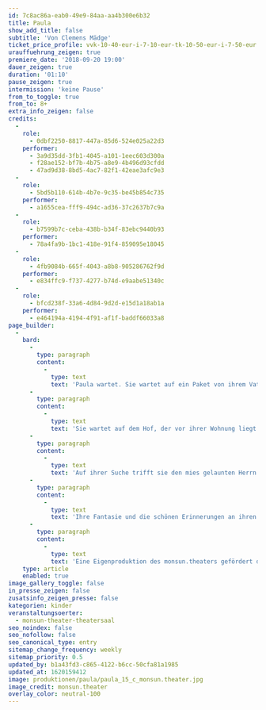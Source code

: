 ```yaml
---
id: 7c8ac86a-eab0-49e9-84aa-aa4b300e6b32
title: Paula
show_add_title: false
subtitle: 'Von Clemens Mädge'
ticket_price_profile: vvk-10-40-eur-i-7-10-eur-tk-10-50-eur-i-7-50-eur
urauffuehrung_zeigen: true
premiere_date: '2018-09-20 19:00'
dauer_zeigen: true
duration: '01:10'
pause_zeigen: true
intermission: 'keine Pause'
from_to_toggle: true
from_to: 8+
extra_info_zeigen: false
credits:
  -
    role:
      - 0dbf2250-8817-447a-85d6-524e025a22d3
    performer:
      - 3a9d35dd-3fb1-4045-a101-1eec603d300a
      - f28ae152-bf7b-4b75-a8e9-4b496d93cfdd
      - 47ad9d38-8bd5-4ac7-82f1-42eae3afc9e3
  -
    role:
      - 5bd5b110-614b-4b7e-9c35-be45b854c735
    performer:
      - a1655cea-fff9-494c-ad36-37c2637b7c9a
  -
    role:
      - b7599b7c-ceba-438b-b34f-83ebc9440b93
    performer:
      - 78a4fa9b-1bc1-418e-91f4-859095e18045
  -
    role:
      - 4fb9084b-665f-4043-a8b8-905286762f9d
    performer:
      - e834ffc9-f737-4277-b74d-e9aabe51340c
  -
    role:
      - bfcd238f-33a6-4d84-9d2d-e15d1a18ab1a
    performer:
      - e464194a-4194-4f91-af1f-baddf66033a8
page_builder:
  -
    bard:
      -
        type: paragraph
        content:
          -
            type: text
            text: 'Paula wartet. Sie wartet auf ein Paket von ihrem Vater. '
      -
        type: paragraph
        content:
          -
            type: text
            text: 'Sie wartet auf dem Hof, der vor ihrer Wohnung liegt. Paulas Vater ist auf einer Dienstreise. Bevor er weggefahren ist, hat er Paula noch eine Geschichte erzählt und ihr versprochen das Ende sofort zu schicken, wenn es ihm eingefallen ist. Doch ihr Vater verunglückt tödlich und das Paket ist irgendwo im Haus verschollen. Paula will unbedingt dieses Paket finden. Für sich und ihre Mutter. '
      -
        type: paragraph
        content:
          -
            type: text
            text: 'Auf ihrer Suche trifft sie den mies gelaunten Herrn Brausebitter, die fantasievolle Frau Immerschön, ihren ängstlichen Freund Felix, den blöden Nachbarsjungen und den ständig singenden Hausmeister Marotzki. Ihre Suche führt sie an verschiedenste Orte: den Keller, eine leer stehende Wohnung und sogar in den Dschungel.'
      -
        type: paragraph
        content:
          -
            type: text
            text: 'Ihre Fantasie und die schönen Erinnerungen an ihren Vater lassen ein ganz eigenes Ende der Geschichte entstehen. Und schließlich findet Paula einen Weg mit dem Verlust ihres Vaters umzugehen. '
      -
        type: paragraph
        content:
          -
            type: text
            text: 'Eine Eigenproduktion des monsun.theaters gefördert durch die Behörde für Kultur und Medien.'
    type: article
    enabled: true
image_gallery_toggle: false
in_presse_zeigen: false
zusatsinfo_zeigen_presse: false
kategorien: kinder
veranstaltungsoerter:
  - monsun-theater-theatersaal
seo_noindex: false
seo_nofollow: false
seo_canonical_type: entry
sitemap_change_frequency: weekly
sitemap_priority: 0.5
updated_by: b1a43fd3-c865-4122-b6cc-50cfa81a1985
updated_at: 1620159412
image: produktionen/paula/paula_15_c_monsun.theater.jpg
image_credit: monsun.theater
overlay_color: neutral-100
---
```


